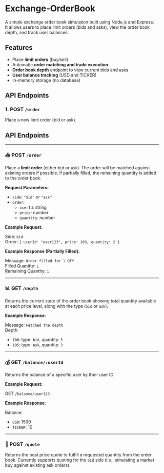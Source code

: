 # Exchange-OrderBook

A simple exchange order book simulation built using Node.js and Express.  
It allows users to place limit orders (bids and asks), view the order book depth, and track user balances.

## Features

- Place **limit orders** (buy/sell)
- Automatic **order matching and trade execution**
- **Order book depth** endpoint to view current bids and asks
- **User balance tracking** (USD and TICKER)
- In-memory storage (no database)

## API Endpoints

### 1. **POST** `/order`
Place a new limit order (bid or ask).

## API Endpoints

---

### 📥 POST `/order`
Place a **limit order** (either `bid` or `ask`). The order will be matched against existing orders if possible. If partially filled, the remaining quantity is added to the order book.

**Request Parameters:**

- `side`: `"bid"` or `"ask"`
- `order`:  
  - `userId`: string  
  - `price`: number  
  - `quantity`: number

**Example Request:**

Side: `bid`  
Order: `{ userId: "user123", price: 100, quantity: 2 }`

**Example Response (Partially Filled):**

Message: `Order filled for 1 QTY`  
Filled Quantity: `1`  
Remaining Quantity: `1`

---

### 📊 GET `/depth`
Returns the current state of the order book showing total quantity available at each price level, along with the type (`bid` or `ask`).

**Example Response:**

Message: `Fetched the depth`  
Depth:
- `100`: type: `bid`, quantity: `5`
- `105`: type: `ask`, quantity: `3`

---

### 💰 GET `/balance/:userId`
Returns the balance of a specific user by their user ID.

**Example Request:**

GET `/balance/user123`

**Example Response:**

Balance:  
- `USD`: 1500  
- `TICKER`: 10

---

### 💬 POST `/quote`

Returns the best price quote to fulfill a requested quantity from the order book. Currently supports quoting for the `bid` side (i.e., simulating a market buy against existing ask orders).


